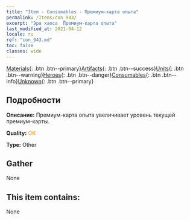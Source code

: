 ```yaml
---
title: "Item - Consumables - Премиум-карта опыта"
permalink: /Items/con_943/
excerpt: "Эра хаоса  Премиум-карта опыта"
last_modified_at: 2021-04-12
locale: ru
ref: "con_943.md"
toc: false
classes: wide
---
```

 [Materials](/ru/Items/){: .btn .btn--primary}[Artifacts](/ru/Items/Artifacts/){: .btn .btn--success}[Units](/ru/Items/Units/){: .btn .btn--warning}[Heroes](/ru/Items/Heroes/){: .btn .btn--danger}[Consumables](/ru/Items/Consumables/){: .btn .btn--info}[Unknown](/ru/Items/Unknown/){: .btn .btn--primary}

## Подробности
 **Описание:** Премиум-карта опыта увеличивает уровень текущей премиум-карты.

 **Quality:** <span style="color: #FF8C00">OK</span>

 **Type:** Other

## Gather

  None

## This item contains:

  None

